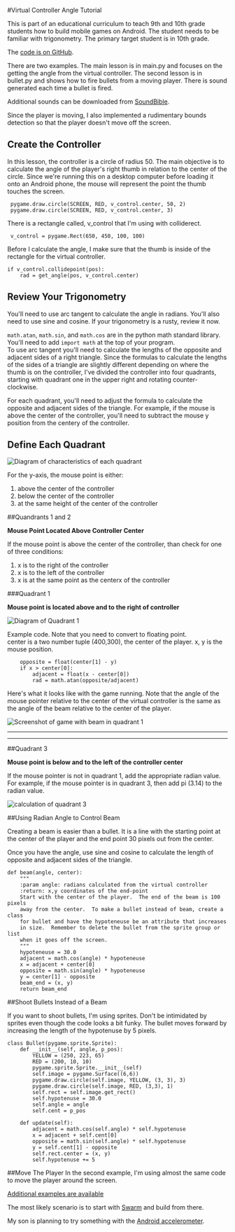 #Virtual Controller Angle Tutorial

This is part of an educational curriculum to teach 9th and 10th 
grade students how to build mobile games on Android.  The student
needs to be familiar with trigonometry.  The primary target student
is in 10th grade.

The [code is on GitHub](https://github.com/codetricity/virtual-controller).

There are two examples.  The main lesson is in main.py and focuses on 
the getting the angle from the virtual controller.  The second lesson
is in bullet.py and shows how to fire bullets from a moving player. 
There is sound generated each time a bullet is fired.

Additional sounds can be downloaded from [SoundBible](http://soundbible.com).

Since the player is moving, I also implemented a rudimentary bounds detection
so that the player doesn't move off the screen.

## Create the Controller

In this lesson, the controller is a circle of radius 50.  The main
objective is to calculate the angle of the player's right thumb in
relation to the center of the circle.  Since we're running this
on a desktop computer before loading it onto an Android phone, 
the mouse will represent the point the
thumb touches the screen.

     pygame.draw.circle(SCREEN, RED, v_control.center, 50, 2)
     pygame.draw.circle(SCREEN, RED, v_control.center, 3)
  
There is a rectangle called, v_control that I'm using with
colliderect.

     v_control = pygame.Rect(650, 450, 100, 100)

Before I calculate the angle, I make sure that the thumb is inside
of the rectangle for the virtual controller. 

    if v_control.collidepoint(pos):
        rad = get_angle(pos, v_control.center)


## Review Your Trigonometry
You'll need to use arc tangent to calculate the angle
in radians.  You'll also need to use sine and cosine.  If your
trigonometry is a rusty, review it now.

`math.atan`, `math.sin`, and `math.cos` are in the python math 
standard library.  You'll
need to add `import math` at the top of your program.  
To use arc tangent you'll need to calculate the lengths of the
opposite and adjacent sides of a right triangle. Since the 
formulas to calculate the lengths of the sides of a triangle 
 are slightly different depending on where the thumb is on the controller, 
 I've divided the controller into
 four quadrants, starting with quadrant one in the upper right and 
 rotating counter-clockwise.

For each quadrant, you'll need to adjust the formula to
calculate the opposite and adjacent sides of the triangle.  For example, if the mouse
is above the center of the controller, you'll need to subtract the mouse y position
from the centery of the controller. 

## Define Each Quadrant

![Diagram of characteristics of each quadrant](doc/quadrant_overview.png)


For the y-axis, the mouse point is either:

1. above the center of the controller
2. below the center of the controller
3. at the same height of the center of the controller

##Quandrants 1 and 2 

**Mouse Point Located Above Controller Center**

If the mouse point is above the center of the controller, than check for one of three conditions:

1. x is to the right of the controller
2. x is to the left of the controller
3. x is at the same point as the centerx of the controller

###Quadrant 1 

**Mouse point is located above and to the right of controller**

![Diagram of Quadrant 1](doc/quadrant_1.png)

Example code.  Note that you need to convert to floating point.  
center is a two number tuple (400,300), the center of the player.  x, y is the mouse position.

        opposite = float(center[1] - y)
        if x > center[0]:
            adjacent = float(x - center[0])
            rad = math.atan(opposite/adjacent)
            

Here's what it looks like with the game running.  Note that the angle of the mouse 
pointer relative to the center of the virtual controller is the same as the angle of
the beam relative to the center of the player.

![Screenshot of game with beam in quadrant 1](doc/quadrant_1_screen.png)

---

---

##Quadrant 3 

**Mouse point is below and to the left of the controller center** 

If the mouse pointer is not in quadrant 1, add the appropriate radian value.  For example,
if the mouse pointer is in quadrant 3, then add pi (3.14) to the radian value.

![calculation of quadrant 3](doc/quadrant_3.png)


##Using Radian Angle to Control Beam

Creating a beam is easier than a bullet.  It is a line with the starting
point at the center of the player and the end point 30 pixels out from 
the center.

Once you have the angle, use sine and cosine to calculate the length of 
opposite and adjacent sides of the triangle.

    def beam(angle, center):
        """
        :param angle: radians calculated from the virtual controller
        :return: x,y coordinates of the end-point
        Start with the center of the player.  The end of the beam is 100 pixels
        away from the center.  To make a bullet instead of beam, create a class
        for bullet and have the hypoteneuse be an attribute that increases
        in size.  Remember to delete the bullet from the sprite group or list
        when it goes off the screen.
        """
        hypoteneuse = 30.0
        adjacent = math.cos(angle) * hypoteneuse
        x = adjacent + center[0]
        opposite = math.sin(angle) * hypoteneuse
        y = center[1] - opposite
        beam_end = (x, y)
        return beam_end



##Shoot Bullets Instead of a Beam

If you want to shoot bullets, I'm using sprites.  Don't be intimidated
by sprites even though the code looks a bit funky.  The bullet moves
forward by increasing the length of the hypotenuse by 5 pixels.


    class Bullet(pygame.sprite.Sprite):
        def __init__(self, angle, p_pos):
            YELLOW = (250, 223, 65)
            RED = (200, 10, 10)
            pygame.sprite.Sprite.__init__(self)
            self.image = pygame.Surface((6,6))
            pygame.draw.circle(self.image, YELLOW, (3, 3), 3)
            pygame.draw.circle(self.image, RED, (3,3), 1)
            self.rect = self.image.get_rect()
            self.hypotenuse = 30.0
            self.angle = angle
            self.cent = p_pos
    
        def update(self):
            adjacent = math.cos(self.angle) * self.hypotenuse
            x = adjacent + self.cent[0]
            opposite = math.sin(self.angle) * self.hypotenuse
            y = self.cent[1] - opposite
            self.rect.center = (x, y)
            self.hypotenuse += 5


##Move The Player
In the second example, I'm using almost the same code to move the 
player around the screen.


[Additional examples are available](https://github.com/codetricity/pychildren-demos)

The most likely scenario is to start with [Swarm](https://github.com/codetricity/pychildren-demos/tree/master/Swarm) 
and build from there.

My son is planning to try something with the [Android accelerometer](http://pychildren.blogspot.com/2014/10/using-android-accelerometer-with-pygame.html).
